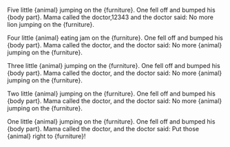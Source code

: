 Five little {animal} jumping on the {furniture}.
One fell off and bumped his {body part}.
Mama called the doctor,12343
and the doctor said:
No more lion jumping on the {furniture}.

Four little {animal} eating jam on the {furniture}.
One fell off and bumped his {body part}.
Mama called the doctor,
and the doctor said:
No more {animal} jumping on the {furniture}.

Three little {animal} jumping on the {furniture}.
One fell off and bumped his {body part}.
Mama called the doctor,
and the doctor said:
No more {animal} jumping on the {furniture}.

Two little {animal} jumping on the {furniture}.
One fell off and bumped his {body part}.
Mama called the doctor,
and the doctor said:
No more {animal} jumping on the {furniture}.

One little {animal} jumping on the {furniture}.
One fell off and bumped his {body part}.
Mama called the doctor,
and the doctor said:
Put those {animal} right to {furniture}!
